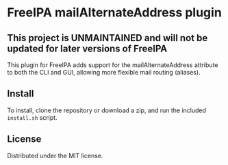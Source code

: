 # FreeIPA mailAlternateAddress plugin

## This project is UNMAINTAINED and will not be updated for later versions of FreeIPA

This plugin for FreeIPA adds support for the mailAlternateAddress attribute to
both the CLI and GUI, allowing more flexible mail routing (aliases).

## Install

To install, clone the repository or download a zip, and run the included
`install.sh` script.

## License

Distributed under the MIT license.
